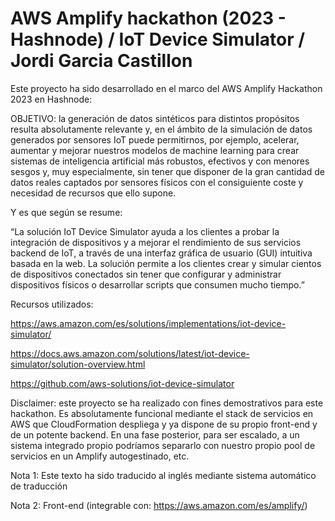 # AWS Amplify hackathon (2023 - Hashnode) / IoT Device Simulator / Jordi Garcia Castillon

Este proyecto ha sido desarrollado en el marco del AWS Amplify Hackathon 2023 en Hashnode: 

OBJETIVO: la generación de datos sintéticos para distintos propósitos resulta absolutamente relevante y, en el ámbito de la simulación de datos generados por sensores IoT puede permitirnos, por ejemplo, acelerar, aumentar y mejorar nuestros modelos de machine learning para crear sistemas de inteligencia artificial más robustos, efectivos y con menores sesgos y, muy especialmente, sin tener que disponer de la gran cantidad de datos reales captados por sensores físicos con el consiguiente coste y necesidad de recursos que ello supone.

Y es que según se resume:

“La solución IoT Device Simulator ayuda a los clientes a probar la integración de dispositivos y a mejorar el rendimiento de sus servicios backend de IoT, a través de una interfaz gráfica de usuario (GUI) intuitiva basada en la web. La solución permite a los clientes crear y simular cientos de dispositivos conectados sin tener que configurar y administrar dispositivos físicos o desarrollar scripts que consumen mucho tiempo.”

Recursos utilizados: 

https://aws.amazon.com/es/solutions/implementations/iot-device-simulator/ 

https://docs.aws.amazon.com/solutions/latest/iot-device-simulator/solution-overview.html 

https://github.com/aws-solutions/iot-device-simulator 

Disclaimer: este proyecto se ha realizado con fines demostrativos para este hackathon. Es absolutamente funcional mediante el stack de servicios en AWS que CloudFormation despliega y ya dispone de su propio front-end y de un potente backend. En una fase posterior, para ser escalado, a un sistema integrado propio podríamos separarlo con nuestro propio pool de servicios en un Amplify autogestinado, etc.

Nota 1: Este texto ha sido traducido al inglés mediante sistema automático de traducción

Nota 2: Front-end (integrable con: https://aws.amazon.com/es/amplify/)
